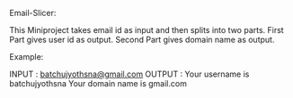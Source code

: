 Email-Slicer:

This Miniproject takes email id as input and then splits into two parts.
First Part gives user id as output.
Second Part gives domain name as output.

Example:

INPUT : batchujyothsna@gmail.com
OUTPUT : 
Your username is batchujyothsna
Your domain name is gmail.com
